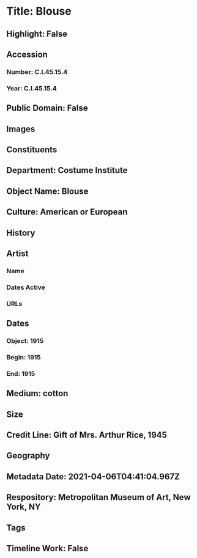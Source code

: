 # Title: Blouse
## Highlight: False
## Accession
### Number: C.I.45.15.4
### Year: C.I.45.15.4
## Public Domain: False
## Images
## Constituents
## Department: Costume Institute
## Object Name: Blouse
## Culture: American or European
## History
## Artist
### Name
### Dates Active
### URLs
## Dates
### Object: 1915
### Begin: 1915
### End: 1915
## Medium: cotton
## Size
## Credit Line: Gift of Mrs. Arthur Rice, 1945
## Geography
## Metadata Date: 2021-04-06T04:41:04.967Z
## Respository: Metropolitan Museum of Art, New York, NY
## Tags
## Timeline Work: False